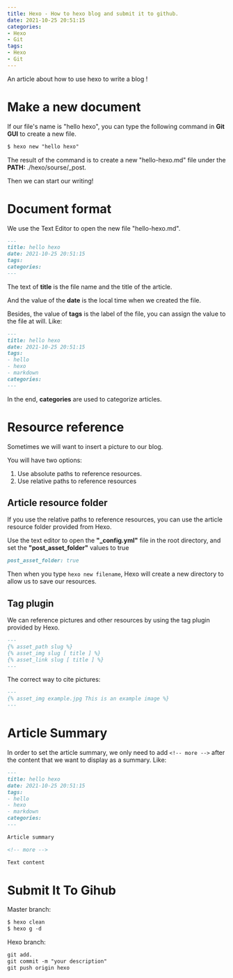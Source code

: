 ```yaml
---
title: Hexo - How to hexo blog and submit it to github.
date: 2021-10-25 20:51:15
categories:
- Hexo
- Git
tags: 
- Hexo
- Git
---
```

An article about how to use hexo to write a blog !

<!-- more -->

# Make a new document

If our file's name is "hello hexo", you can type the following command in **Git GUI** to create  a new file.



```markdown
$ hexo new "hello hexo"
```



The result of the command is to create a new "hello-hexo.md" file under the **PATH:** ./hexo/sourse/_post.



Then we can start our writing!



# Document format

We use the Text Editor to open the new file "hello-hexo.md".



```markdown
---
title: hello hexo
date: 2021-10-25 20:51:15
tags: 
categories: 
---
```



The text of **title** is the file name and the title of the article.



And the value of the **date** is the local time when we created the file.



Besides, the value of **tags** is the label of the file, you can assign the value to the file at will. Like:



```markdown
---
title: hello hexo
date: 2021-10-25 20:51:15
tags: 
- hello
- hexo
- markdown
categories: 
---
```



In the end, **categories** are used to categorize articles.



# Resource reference

Sometimes we will want to insert a picture to our blog.



You will have two options:



1. Use absolute paths to reference resources.
2. Use relative paths to reference resources



## Article resource folder

If you use the relative paths to reference resources, you can use the article resource folder provided from Hexo.



Use the text editor to open the **"_config.yml"** file in the root directory, and set the **"post_asset_folder"**  values to true



```markdown
post_asset_folder: true
```



Then when you type `hexo new filename`, Hexo will create a new directory to allow us to save our resources.



## Tag plugin

We can reference pictures and other resources by using the tag plugin provided by Hexo.



```markdown
---
{% asset_path slug %}
{% asset_img slug [ title ] %}
{% asset_link slug [ title ] %}
---
```



The correct way to cite pictures:



```markdown
---
{% asset_img example.jpg This is an example image %}
---
```



# Article Summary

In order to set the article summary, we only need to add `<!-- more -->` after the content that we want to display as a summary. Like:



```markdown
---
title: hello hexo
date: 2021-10-25 20:51:15
tags: 
- hello
- hexo
- markdown
categories: 
---

Article summary

<!-- more -->

Text content
```



# Submit It To Gihub

Master branch:



```markdown
$ hexo clean
$ hexo g -d
```



Hexo branch:



```markdown
git add.
git commit -m "your description"
git push origin hexo
```

